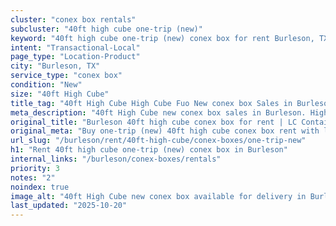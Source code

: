 ```yaml
---
cluster: "conex box rentals"
subcluster: "40ft high cube one-trip (new)"
keyword: "40ft high cube one-trip (new) conex box for rent Burleson, TX"
intent: "Transactional-Local"
page_type: "Location-Product"
city: "Burleson, TX"
service_type: "conex box"
condition: "New"
size: "40ft High Cube"
title_tag: "40ft High Cube High Cube Fuo New conex box Sales in Burleson | LC Container"
meta_description: "40ft High Cube new conex box sales in Burleson. High cube containers with extra height. Fast delivery, competitive pricing. Serving conex boxes area. Quote ID: MCE. Call (214) 524-4168 for your free quote today."
original_title: "Burleson 40ft high cube conex box for rent | LC Container"
original_meta: "Buy one-trip (new) 40ft high cube conex box rent with local delivery in Burleson, TX. LC Container — local Since 2003. Request a fast quote today."
url_slug: "/burleson/rent/40ft-high-cube/conex-boxes/one-trip-new"
h1: "Rent 40ft high cube one-trip (new) conex box in Burleson"
internal_links: "/burleson/conex-boxes/rentals"
priority: 3
notes: "2"
noindex: true
image_alt: "40ft High Cube new conex box available for delivery in Burleson"
last_updated: "2025-10-20"
---
```


<!-- TODO: Add unique city/inventory copy, images, and internal links here. -->
